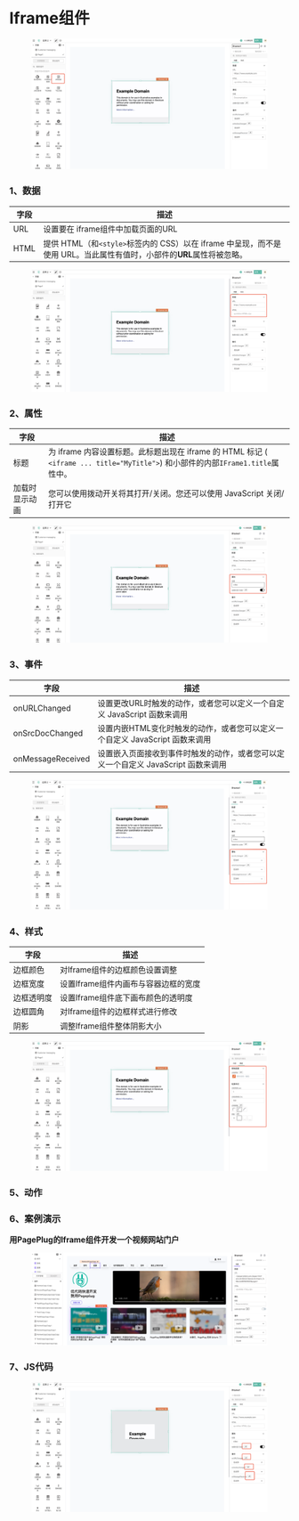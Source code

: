 # Iframe组件

<figure><img src="../../.gitbook/assets/image (125).png" alt=""><figcaption></figcaption></figure>



### 1、数据

| 字段   | 描述                                                                            |
| ---- | ----------------------------------------------------------------------------- |
| URL  | 设置要在 iframe组件中加载页面的URL                                                        |
| HTML | 提供 HTML（和`<style>`标签内的 CSS）以在 iframe 中呈现，而不是使用 URL。当此属性有值时，小部件的**URL**属性将被忽略。 |

<figure><img src="../../.gitbook/assets/image (166).png" alt=""><figcaption></figcaption></figure>

### 2、属性

| 字段      | 描述                                                                                                   |
| ------- | ---------------------------------------------------------------------------------------------------- |
| 标题      | 为 iframe 内容设置标题。此标题出现在 iframe 的 HTML 标记 ( `<iframe ... title="MyTitle">`) 和小部件的内部`IFrame1.title`属性中。 |
| 加载时显示动画 | 您可以使用拨动开关将其打开/关闭。您还可以使用 JavaScript 关闭/打开它                                                            |

<figure><img src="../../.gitbook/assets/image (162).png" alt=""><figcaption></figcaption></figure>

### 3、事件

| 字段                | 描述                                              |
| ----------------- | ----------------------------------------------- |
| onURLChanged      | 设置更改URL时触发的动作，或者您可以定义一个自定义 JavaScript 函数来调用     |
| onSrcDocChanged   | 设置内嵌HTML变化时触发的动作，或者您可以定义一个自定义 JavaScript 函数来调用  |
| onMessageReceived | 设置嵌入页面接收到事件时触发的动作，或者您可以定义一个自定义 JavaScript 函数来调用 |

<figure><img src="../../.gitbook/assets/image (147).png" alt=""><figcaption></figcaption></figure>

### 4、样式

| 字段    | 描述                    |
| ----- | --------------------- |
| 边框颜色  | 对Iframe组件的边框颜色设置调整    |
| 边框宽度  | 设置Iframe组件内画布与容器边框的宽度 |
| 边框透明度 | 设置Iframe组件底下画布颜色的透明度  |
| 边框圆角  | 对Iframe组件的边框样式进行修改    |
| 阴影    | 调整Iframe组件整体阴影大小      |

<figure><img src="../../.gitbook/assets/image (126).png" alt=""><figcaption></figcaption></figure>



### 5、动作







### 6、案例演示



**用PagePlug的Iframe组件开发一个视频网站门户**

<figure><img src="../../.gitbook/assets/image (132).png" alt=""><figcaption></figcaption></figure>



### 7、JS代码

<figure><img src="../../.gitbook/assets/image (154).png" alt=""><figcaption></figcaption></figure>
